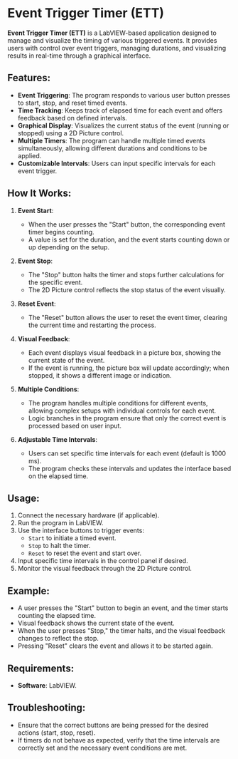 # Event Trigger Timer (ETT)

**Event Trigger Timer (ETT)** is a LabVIEW-based application designed to manage and visualize the timing of various triggered events. It provides users with control over event triggers, managing durations, and visualizing results in real-time through a graphical interface.

## Features:
- **Event Triggering**: The program responds to various user button presses to start, stop, and reset timed events.
- **Time Tracking**: Keeps track of elapsed time for each event and offers feedback based on defined intervals.
- **Graphical Display**: Visualizes the current status of the event (running or stopped) using a 2D Picture control.
- **Multiple Timers**: The program can handle multiple timed events simultaneously, allowing different durations and conditions to be applied.
- **Customizable Intervals**: Users can input specific intervals for each event trigger.

## How It Works:
1. **Event Start**:
   - When the user presses the "Start" button, the corresponding event timer begins counting.
   - A value is set for the duration, and the event starts counting down or up depending on the setup.

2. **Event Stop**:
   - The "Stop" button halts the timer and stops further calculations for the specific event.
   - The 2D Picture control reflects the stop status of the event visually.

3. **Reset Event**:
   - The "Reset" button allows the user to reset the event timer, clearing the current time and restarting the process.

4. **Visual Feedback**:
   - Each event displays visual feedback in a picture box, showing the current state of the event.
   - If the event is running, the picture box will update accordingly; when stopped, it shows a different image or indication.

5. **Multiple Conditions**:
   - The program handles multiple conditions for different events, allowing complex setups with individual controls for each event.
   - Logic branches in the program ensure that only the correct event is processed based on user input.

6. **Adjustable Time Intervals**:
   - Users can set specific time intervals for each event (default is 1000 ms).
   - The program checks these intervals and updates the interface based on the elapsed time.

## Usage:
1. Connect the necessary hardware (if applicable).
2. Run the program in LabVIEW.
3. Use the interface buttons to trigger events:
   - `Start` to initiate a timed event.
   - `Stop` to halt the timer.
   - `Reset` to reset the event and start over.
4. Input specific time intervals in the control panel if desired.
5. Monitor the visual feedback through the 2D Picture control.

## Example:
- A user presses the "Start" button to begin an event, and the timer starts counting the elapsed time.
- Visual feedback shows the current state of the event.
- When the user presses "Stop," the timer halts, and the visual feedback changes to reflect the stop.
- Pressing "Reset" clears the event and allows it to be started again.

## Requirements:
- **Software**: LabVIEW.

## Troubleshooting:
- Ensure that the correct buttons are being pressed for the desired actions (start, stop, reset).
- If timers do not behave as expected, verify that the time intervals are correctly set and the necessary event conditions are met.

